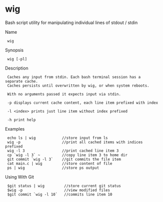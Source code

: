 # wig
Bash script utility for manipulating individual lines of stdout / stdin

 Name

     wig

 Synopsis

     wig [-pl]

 Description

     Caches any input from stdin. Each bash terminal session has a separate cache.
     Caches persists until overwritten by wig, or when system reboots.

     With no arguments passed it expects input via stdin.

     -p displays current cache content, each line item prefixed with index

     -l <index> prints just line item without index prefixed

     -h print help

 Examples

     echo ls | wig            //store input from ls
     wig -p                   //print all cached items with indices prefixed
     wig -l 3                 //print cached line item 3
     cp `wig -l 3` ~          //copy line item 3 to home dir
     git commit `wig -l 3`    //git commits the file item
     cat main.c | wig         //store content of file
     ps | wig                 //store ps output

Using With Git

     $git status | wig         //store current git status
     $wig -p                   //view modified files
     $git commit `wig -l 10`   //commits line item 10
